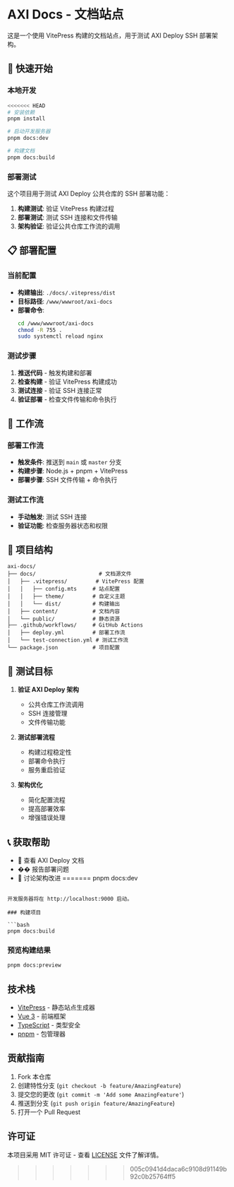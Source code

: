 # AXI Docs - 文档站点

这是一个使用 VitePress 构建的文档站点，用于测试 AXI Deploy SSH 部署架构。

## 🚀 快速开始

### 本地开发

```bash
<<<<<<< HEAD
# 安装依赖
pnpm install

# 启动开发服务器
pnpm docs:dev

# 构建文档
pnpm docs:build
```

### 部署测试

这个项目用于测试 AXI Deploy 公共仓库的 SSH 部署功能：

1. **构建测试**: 验证 VitePress 构建过程
2. **部署测试**: 测试 SSH 连接和文件传输
3. **架构验证**: 验证公共仓库工作流的调用

## 📋 部署配置

### 当前配置

- **构建输出**: `./docs/.vitepress/dist`
- **目标路径**: `/www/wwwroot/axi-docs`
- **部署命令**: 
  ```bash
  cd /www/wwwroot/axi-docs
  chmod -R 755 .
  sudo systemctl reload nginx
  ```

### 测试步骤

1. **推送代码** - 触发构建和部署
2. **检查构建** - 验证 VitePress 构建成功
3. **测试连接** - 验证 SSH 连接正常
4. **验证部署** - 检查文件传输和命令执行

## 🔧 工作流

### 部署工作流

- **触发条件**: 推送到 `main` 或 `master` 分支
- **构建步骤**: Node.js + pnpm + VitePress
- **部署步骤**: SSH 文件传输 + 命令执行

### 测试工作流

- **手动触发**: 测试 SSH 连接
- **验证功能**: 检查服务器状态和权限

## 📁 项目结构

```
axi-docs/
├── docs/                    # 文档源文件
│   ├── .vitepress/         # VitePress 配置
│   │   ├── config.mts     # 站点配置
│   │   ├── theme/         # 自定义主题
│   │   └── dist/          # 构建输出
│   ├── content/           # 文档内容
│   └── public/            # 静态资源
├── .github/workflows/     # GitHub Actions
│   ├── deploy.yml         # 部署工作流
│   └── test-connection.yml # 测试工作流
└── package.json           # 项目配置
```

## 🎯 测试目标

1. **验证 AXI Deploy 架构**
   - 公共仓库工作流调用
   - SSH 连接管理
   - 文件传输功能

2. **测试部署流程**
   - 构建过程稳定性
   - 部署命令执行
   - 服务重启验证

3. **架构优化**
   - 简化配置流程
   - 提高部署效率
   - 增强错误处理

## 📞 获取帮助

- 📖 查看 AXI Deploy 文档
- �� 报告部署问题
- 💬 讨论架构改进 
=======
pnpm docs:dev
```

开发服务器将在 http://localhost:9000 启动。

### 构建项目

```bash
pnpm docs:build
```

### 预览构建结果

```bash
pnpm docs:preview
```

## 技术栈

- [VitePress](https://vitepress.dev/) - 静态站点生成器
- [Vue 3](https://vuejs.org/) - 前端框架
- [TypeScript](https://www.typescriptlang.org/) - 类型安全
- [pnpm](https://pnpm.io/) - 包管理器

## 贡献指南
1. Fork 本仓库
2. 创建特性分支 (`git checkout -b feature/AmazingFeature`)
3. 提交您的更改 (`git commit -m 'Add some AmazingFeature'`)
4. 推送到分支 (`git push origin feature/AmazingFeature`)
5. 打开一个 Pull Request

## 许可证

本项目采用 MIT 许可证 - 查看 [LICENSE](LICENSE) 文件了解详情。 
>>>>>>> 005c0941d4daca6c9108d91149b92c0b25764ff5
